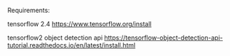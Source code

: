 Requirements:

tensorflow 2.4
https://www.tensorflow.org/install

tensorflow2 object detection api
https://tensorflow-object-detection-api-tutorial.readthedocs.io/en/latest/install.html